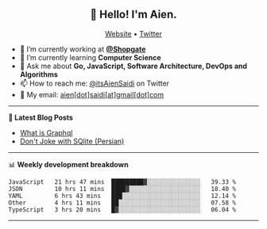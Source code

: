 <h2 align="center">👋 Hello! I'm Aien.</h2>
<p align="center">
  <a href="https://aien.me">Website</a> •
  <a href="https://twitter.com/itsAienSaidi">Twitter</a>
</p>


- 🔭 I’m currently working at **[@Shopgate](https://github.com/shopgate)**
- 🌱 I’m currently learning **Computer Science**
- 💬 Ask me about **Go, JavaScript, Software Architecture, DevOps and Algorithms**
- 📫 How to reach me: [@itsAienSaidi](https://twitter.com/itsAienSaidi) on Twitter
- 📧 My email: [aien[dot]saidi[at]gmail[dot]com](mailto:aien.saidi@gmail.com)

-------

**📝 Latest Blog Posts**

<!-- BLOG-POST-LIST:START -->
- [What is Graphql](https://aien.me/blog/what-is-graphql)
- [Don't Joke with SQlite (Persian)](https://fa.aien.me/با-sqlite-شوخی-نکنیم/)
<!-- BLOG-POST-LIST:END -->

-------

📊 **Weekly development breakdown**
<!--START_SECTION:waka-->
```text
JavaScript   21 hrs 47 mins  █████████▓░░░░░░░░░░░░░░░   39.33 % 
JSON         10 hrs 11 mins  ████▓░░░░░░░░░░░░░░░░░░░░   18.40 % 
YAML         6 hrs 43 mins   ███░░░░░░░░░░░░░░░░░░░░░░   12.14 % 
Other        4 hrs 11 mins   ██░░░░░░░░░░░░░░░░░░░░░░░   07.58 % 
TypeScript   3 hrs 20 mins   █▓░░░░░░░░░░░░░░░░░░░░░░░   06.04 % 
```
<!--END_SECTION:waka-->

-------
